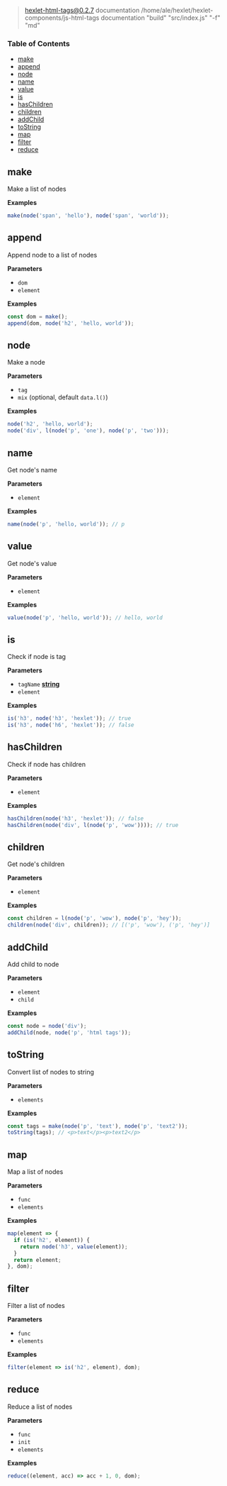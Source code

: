 
> hexlet-html-tags@0.2.7 documentation /home/ale/hexlet/hexlet-components/js-html-tags
> documentation "build" "src/index.js" "-f" "md"

<!-- Generated by documentation.js. Update this documentation by updating the source code. -->

### Table of Contents

-   [make](#make)
-   [append](#append)
-   [node](#node)
-   [name](#name)
-   [value](#value)
-   [is](#is)
-   [hasChildren](#haschildren)
-   [children](#children)
-   [addChild](#addchild)
-   [toString](#tostring)
-   [map](#map)
-   [filter](#filter)
-   [reduce](#reduce)

## make

Make a list of nodes

**Examples**

```javascript
make(node('span', 'hello'), node('span', 'world'));
```

## append

Append node to a list of nodes

**Parameters**

-   `dom`  
-   `element`  

**Examples**

```javascript
const dom = make();
append(dom, node('h2', 'hello, world'));
```

## node

Make a node

**Parameters**

-   `tag`  
-   `mix`   (optional, default `data.l()`)

**Examples**

```javascript
node('h2', 'hello, world');
node('div', l(node('p', 'one'), node('p', 'two')));
```

## name

Get node's name

**Parameters**

-   `element`  

**Examples**

```javascript
name(node('p', 'hello, world')); // p
```

## value

Get node's value

**Parameters**

-   `element`  

**Examples**

```javascript
value(node('p', 'hello, world')); // hello, world
```

## is

Check if node is tag

**Parameters**

-   `tagName` **[string](https://developer.mozilla.org/docs/Web/JavaScript/Reference/Global_Objects/String)** 
-   `element`  

**Examples**

```javascript
is('h3', node('h3', 'hexlet')); // true
is('h3', node('h6', 'hexlet')); // false
```

## hasChildren

Check if node has children

**Parameters**

-   `element`  

**Examples**

```javascript
hasChildren(node('h3', 'hexlet')); // false
hasChildren(node('div', l(node('p', 'wow')))); // true
```

## children

Get node's children

**Parameters**

-   `element`  

**Examples**

```javascript
const children = l(node('p', 'wow'), node('p', 'hey'));
children(node('div', children)); // [('p', 'wow'), ('p', 'hey')]
```

## addChild

Add child to node

**Parameters**

-   `element`  
-   `child`  

**Examples**

```javascript
const node = node('div');
addChild(node, node('p', 'html tags'));
```

## toString

Convert list of nodes to string

**Parameters**

-   `elements`  

**Examples**

```javascript
const tags = make(node('p', 'text'), node('p', 'text2'));
toString(tags); // <p>text</p><p>text2</p>
```

## map

Map a list of nodes

**Parameters**

-   `func`  
-   `elements`  

**Examples**

```javascript
map(element => {
  if (is('h2', element)) {
    return node('h3', value(element));
  }
  return element;
}, dom);
```

## filter

Filter a list of nodes

**Parameters**

-   `func`  
-   `elements`  

**Examples**

```javascript
filter(element => is('h2', element), dom);
```

## reduce

Reduce a list of nodes

**Parameters**

-   `func`  
-   `init`  
-   `elements`  

**Examples**

```javascript
reduce((element, acc) => acc + 1, 0, dom);
```
